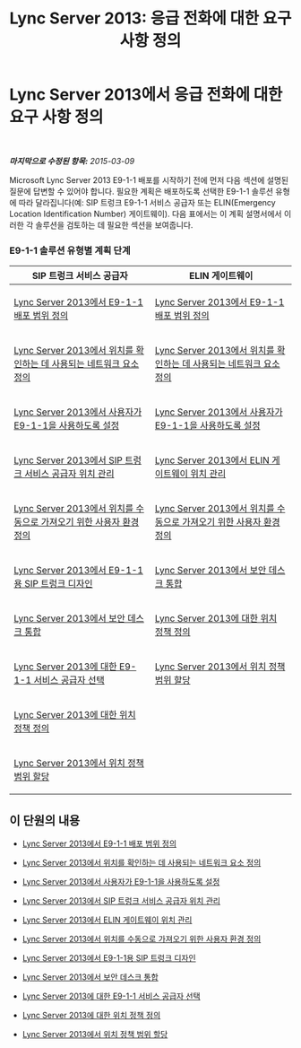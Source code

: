 ﻿---
title: 'Lync Server 2013: 응급 전화에 대한 요구 사항 정의'
TOCTitle: 응급 전화에 대한 요구 사항 정의
ms:assetid: 5c12b517-9be6-41d0-83e2-11c78793620c
ms:mtpsurl: https://technet.microsoft.com/ko-kr/library/Gg398404(v=OCS.15)
ms:contentKeyID: 49303757
ms.date: 08/24/2015
mtps_version: v=OCS.15
ms.translationtype: HT
---

# Lync Server 2013에서 응급 전화에 대한 요구 사항 정의

 

_**마지막으로 수정된 항목:** 2015-03-09_

Microsoft Lync Server 2013 E9-1-1 배포를 시작하기 전에 먼저 다음 섹션에 설명된 질문에 답변할 수 있어야 합니다. 필요한 계획은 배포하도록 선택한 E9-1-1 솔루션 유형에 따라 달라집니다(예: SIP 트렁크 E9-1-1 서비스 공급자 또는 ELIN(Emergency Location Identification Number) 게이트웨이). 다음 표에서는 이 계획 설명서에서 이러한 각 솔루션을 검토하는 데 필요한 섹션을 보여줍니다.

### E9-1-1 솔루션 유형별 계획 단계

<table>
<colgroup>
<col style="width: 50%" />
<col style="width: 50%" />
</colgroup>
<thead>
<tr class="header">
<th>SIP 트렁크 서비스 공급자</th>
<th>ELIN 게이트웨이</th>
</tr>
</thead>
<tbody>
<tr class="odd">
<td><p><a href="lync-server-2013-defining-the-scope-of-the-e9-1-1-deployment.md">Lync Server 2013에서 E9-1-1 배포 범위 정의</a></p></td>
<td><p><a href="lync-server-2013-defining-the-scope-of-the-e9-1-1-deployment.md">Lync Server 2013에서 E9-1-1 배포 범위 정의</a></p></td>
</tr>
<tr class="even">
<td><p><a href="lync-server-2013-defining-the-network-elements-used-to-determine-location.md">Lync Server 2013에서 위치를 확인하는 데 사용되는 네트워크 요소 정의</a></p></td>
<td><p><a href="lync-server-2013-defining-the-network-elements-used-to-determine-location.md">Lync Server 2013에서 위치를 확인하는 데 사용되는 네트워크 요소 정의</a></p></td>
</tr>
<tr class="odd">
<td><p><a href="lync-server-2013-enabling-users-for-e9-1-1.md">Lync Server 2013에서 사용자가 E9-1-1을 사용하도록 설정</a></p></td>
<td><p><a href="lync-server-2013-enabling-users-for-e9-1-1.md">Lync Server 2013에서 사용자가 E9-1-1을 사용하도록 설정</a></p></td>
</tr>
<tr class="even">
<td><p><a href="lync-server-2013-managing-locations-for-sip-trunk-service-providers.md">Lync Server 2013에서 SIP 트렁크 서비스 공급자 위치 관리</a></p></td>
<td><p><a href="lync-server-2013-managing-locations-for-elin-gateways.md">Lync Server 2013에서 ELIN 게이트웨이 위치 관리</a></p></td>
</tr>
<tr class="odd">
<td><p><a href="lync-server-2013-defining-the-user-experience-for-manually-acquiring-a-location.md">Lync Server 2013에서 위치를 수동으로 가져오기 위한 사용자 환경 정의</a></p></td>
<td><p><a href="lync-server-2013-defining-the-user-experience-for-manually-acquiring-a-location.md">Lync Server 2013에서 위치를 수동으로 가져오기 위한 사용자 환경 정의</a></p></td>
</tr>
<tr class="even">
<td><p><a href="lync-server-2013-designing-the-sip-trunk-for-e9-1-1.md">Lync Server 2013에서 E9-1-1용 SIP 트렁크 디자인</a></p></td>
<td><p><a href="lync-server-2013-including-the-security-desk.md">Lync Server 2013에서 보안 데스크 통합</a></p></td>
</tr>
<tr class="odd">
<td><p><a href="lync-server-2013-including-the-security-desk.md">Lync Server 2013에서 보안 데스크 통합</a></p></td>
<td><p><a href="lync-server-2013-defining-the-location-policy.md">Lync Server 2013에 대한 위치 정책 정의</a></p></td>
</tr>
<tr class="even">
<td><p><a href="lync-server-2013-choosing-an-e9-1-1-service-provider.md">Lync Server 2013에 대한 E9-1-1 서비스 공급자 선택</a></p></td>
<td><p><a href="lync-server-2013-assigning-location-policy-scope.md">Lync Server 2013에서 위치 정책 범위 할당</a></p></td>
</tr>
<tr class="odd">
<td><p><a href="lync-server-2013-defining-the-location-policy.md">Lync Server 2013에 대한 위치 정책 정의</a></p></td>
<td><p></p></td>
</tr>
<tr class="even">
<td><p><a href="lync-server-2013-assigning-location-policy-scope.md">Lync Server 2013에서 위치 정책 범위 할당</a></p></td>
<td><p></p></td>
</tr>
</tbody>
</table>


## 이 단원의 내용

  - [Lync Server 2013에서 E9-1-1 배포 범위 정의](lync-server-2013-defining-the-scope-of-the-e9-1-1-deployment.md)

  - [Lync Server 2013에서 위치를 확인하는 데 사용되는 네트워크 요소 정의](lync-server-2013-defining-the-network-elements-used-to-determine-location.md)

  - [Lync Server 2013에서 사용자가 E9-1-1을 사용하도록 설정](lync-server-2013-enabling-users-for-e9-1-1.md)

  - [Lync Server 2013에서 SIP 트렁크 서비스 공급자 위치 관리](lync-server-2013-managing-locations-for-sip-trunk-service-providers.md)

  - [Lync Server 2013에서 ELIN 게이트웨이 위치 관리](lync-server-2013-managing-locations-for-elin-gateways.md)

  - [Lync Server 2013에서 위치를 수동으로 가져오기 위한 사용자 환경 정의](lync-server-2013-defining-the-user-experience-for-manually-acquiring-a-location.md)

  - [Lync Server 2013에서 E9-1-1용 SIP 트렁크 디자인](lync-server-2013-designing-the-sip-trunk-for-e9-1-1.md)

  - [Lync Server 2013에서 보안 데스크 통합](lync-server-2013-including-the-security-desk.md)

  - [Lync Server 2013에 대한 E9-1-1 서비스 공급자 선택](lync-server-2013-choosing-an-e9-1-1-service-provider.md)

  - [Lync Server 2013에 대한 위치 정책 정의](lync-server-2013-defining-the-location-policy.md)

  - [Lync Server 2013에서 위치 정책 범위 할당](lync-server-2013-assigning-location-policy-scope.md)

